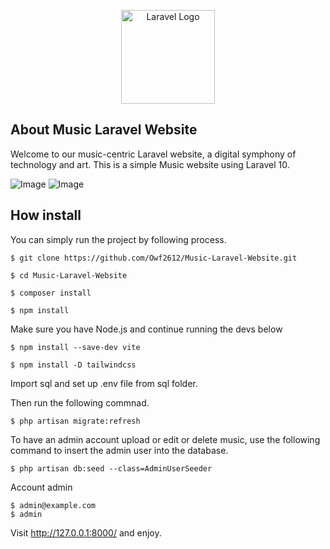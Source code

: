 <p align="center"><a href="https://laravel.com" target="_blank"><img src="https://i.imgur.com/c0yxQcD.png" width="150" alt="Laravel Logo"></a></p>

## About Music Laravel Website

Welcome to our music-centric Laravel website, a digital symphony of technology and art. This is a simple Music website using Laravel 10.

![Image](https://imgur.com/glxxZfJ.png)
![Image](https://imgur.com/EWrgIbG.png)

## How install

You can simply run the project by following process.
```shell
$ git clone https://github.com/Owf2612/Music-Laravel-Website.git
```

```shell
$ cd Music-Laravel-Website
```

```shell
$ composer install
```

```shell
$ npm install
```

Make sure you have Node.js and continue running the devs below
```shell
$ npm install --save-dev vite
```

```shell
$ npm install -D tailwindcss
```

Import sql and set up .env file from sql folder.

Then run the following commnad.
```shell
$ php artisan migrate:refresh
```
To have an admin account upload or edit or delete music, use the following command to insert the admin user into the database.
```shell
$ php artisan db:seed --class=AdminUserSeeder
```

Account admin
```shell
$ admin@example.com
$ admin
```
Visit http://127.0.0.1:8000/ and enjoy.
